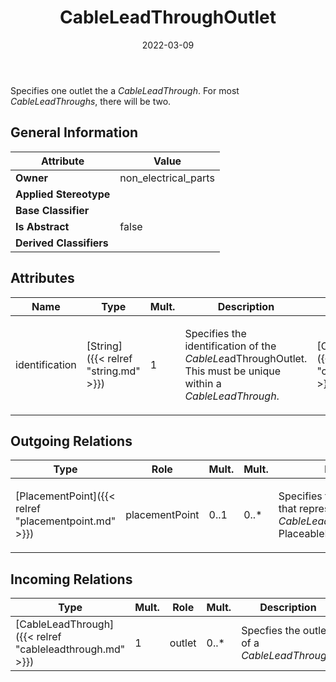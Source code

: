 ﻿---
title: CableLeadThroughOutlet
toc: false
type: specs
date: "2022-03-09"
draft: false
specification: VEC
version: 2.0.0
documentType: "Recommendation"
elementType: Class
classes:
  - CableLeadThroughOutlet
menu_name: vec-2.0.0
---
Specifies one outlet the a <i>CableLeadThrough</i>. For most <i>CableLeadThroughs</i>, there will be two.

## General Information

| Attribute               | Value |
|-------------------------|-------|
| **Owner**               | non_electrical_parts |
| **Applied Stereotype**  |   |
| **Base Classifier**     |   |
| **Is Abstract**         | false |
| **Derived Classifiers** |   |

## Attributes
|  Name  |  Type  |  Mult.  |  Description  |  Owning Classifier  |
|--------|--------|---------|---------------|--------------|
|identification | [String]({{< relref "string.md" >}}) | 1 | <p> Specifies the identification of the <i>CableLe</i>adThroughOutlet. This must be unique within a <i>CableLeadThrough</i>.      </p> | [CableLeadThroughOutlet]({{< relref "cableleadthroughoutlet.md" >}}) |

## Outgoing Relations
|    Type  |   Role   |   Mult.   |   Mult.   |   Description   |
|----------|----------|-----------|-----------|-----------------|
| [PlacementPoint]({{< relref "placementpoint.md" >}}) | placementPoint | 0..1 | 0..* | <p> Specifies the <i>PlacementPoint</i> that represents this <i>CableLeadThroughOutlet</i> in a PlaceableElementSpecification.      </p> |
##  Incoming Relations
|    Type  |   Mult.  |   Role    |   Mult.   |   Description  |
|----------|----------|-----------|-----------|----------------|
| [CableLeadThrough]({{< relref "cableleadthrough.md" >}}) | 1 | outlet | 0..* | Specfies the outlets of a <i>CableLeadThrough.</i> |
